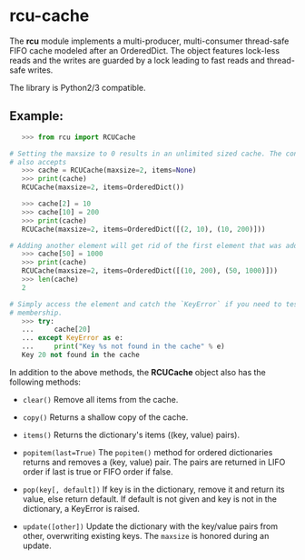 rcu-cache
=========

The **rcu** module implements a multi-producer, multi-consumer
thread-safe FIFO cache modeled after an OrderedDict. The object features
lock-less reads and the writes are guarded by a lock leading to fast reads and
thread-safe writes.

The library is Python2/3 compatible.

Example:
--------
```py
   >>> from rcu import RCUCache

# Setting the maxsize to 0 results in an unlimited sized cache. The constructor
# also accepts 
   >>> cache = RCUCache(maxsize=2, items=None)
   >>> print(cache)
   RCUCache(maxsize=2, items=OrderedDict())

   >>> cache[2] = 10
   >>> cache[10] = 200
   >>> print(cache)
   RCUCache(maxsize=2, items=OrderedDict([(2, 10), (10, 200)]))

# Adding another element will get rid of the first element that was added.
   >>> cache[50] = 1000
   >>> print(cache)
   RCUCache(maxsize=2, items=OrderedDict([(10, 200), (50, 1000)]))
   >>> len(cache)
   2

# Simply access the element and catch the `KeyError` if you need to test for
# membership.
   >>> try:
   ...     cache[20]
   ... except KeyError as e:
   ...     print("Key %s not found in the cache" % e)
   Key 20 not found in the cache

```

In addition to the above methods, the **RCUCache** object also has the
following methods:

* ```clear()```
  Remove all items from the cache.

* ```copy()```
  Returns a shallow copy of the cache.

* ```items()```
  Returns the dictionary's items ((key, value) pairs).

* ```popitem(last=True)```
  The `popitem()` method for ordered dictionaries returns and removes a (key,
  value) pair. The pairs are returned in LIFO order if last is true or FIFO
  order if false.

* ```pop(key[, default])```
  If key is in the dictionary, remove it and return its value, else return
  default. If default is not given and key is not in the dictionary, a KeyError
  is raised.

* ```update([other])```
  Update the dictionary with the key/value pairs from other, overwriting
  existing keys. The `maxsize` is honored during an update.
